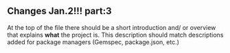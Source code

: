 ## Changes Jan.2!!! part:3

At the top of the file there should be a short introduction and/ or overview that explains **what** the project is. This description should match descriptions added for package managers (Gemspec, package.json, etc.)
